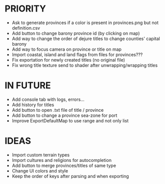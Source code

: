 # PRIORITY
- Ask to generate provinces if a color is present in provinces.png but not definition.csv
- Add button to change barony province id (by clicking on map)
- Add way to change the order of dejure titles to change counties' capital barony
- Add way to focus camera on province or title on map
- Import coastal, island and land flags from files for provinces???
- Fix exportation for newly created titles (no original file)
- Fix wrong title texture send to shader after unwrapping/wrapping titles

# IN FUTURE
- Add console tab with logs, errors...
- Add history for titles
- Add button to open .txt file of title / province
- Add button to change a province sea-zone for port
- Improve ExportDefaultMap to use range and not only list

# IDEAS
- Import custom terrain types
- Import cultures and religions for autocompletion
- Add button to merge provinces/titles of same type
- Change UI colors and style
- Keep the order of keys after parsing and when exporting